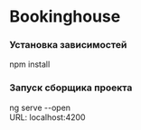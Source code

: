 # Bookinghouse
### Установка зависимостей 
npm install 
### Запуск сборщика проекта
ng serve --open
<br>
URL: localhost:4200
